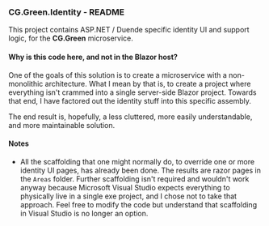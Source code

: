 
### CG.Green.Identity - README

This project contains ASP.NET / Duende specific identity UI and support logic, for the **CG.Green** microservice.

#### Why is this code here, and not in the Blazor host?

One of the goals of this solution is to create a microservice with a non-monolithic architecture. What I mean by that is, to create a project where everything isn't crammed into a single server-side Blazor project. Towards that end, I have factored out the identity stuff into this specific assembly. 

The end result is, hopefully, a less cluttered, more easily understandable, and more maintainable solution.

#### Notes

* All the scaffolding that one might normally do, to override one or more identity UI pages, has already been done. The results are razor pages in the `Areas` folder. Further scaffolding isn't required and wouldn't work anyway because Microsoft Visual Studio expects everything to physically live in a single exe project, and I chose not to take that approach. Feel free to modify the code but understand that scaffolding in Visual Studio is no longer an option.
